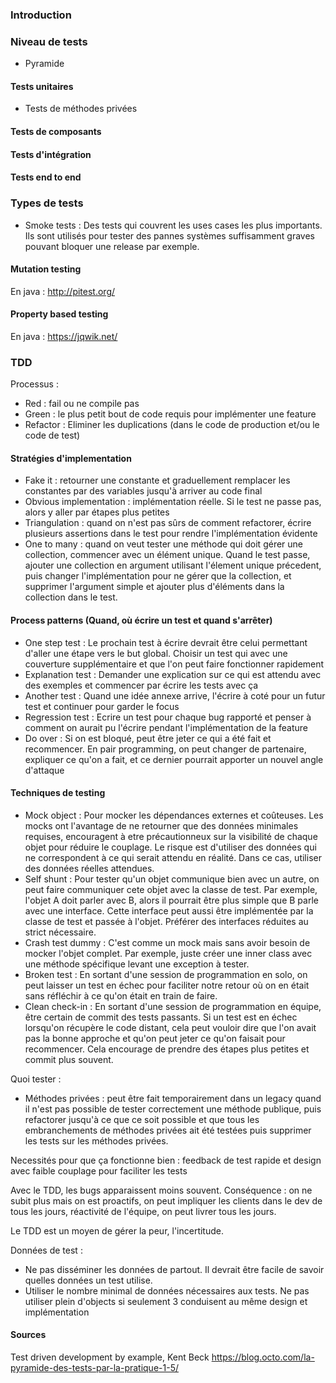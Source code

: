 ### Introduction

### Niveau de tests

- Pyramide

#### Tests unitaires

- Tests de méthodes privées

#### Tests de composants

#### Tests d'intégration

#### Tests end to end

### Types de tests

- Smoke tests : Des tests qui couvrent les uses cases les plus importants. Ils sont utilisés pour tester des pannes systèmes suffisamment graves pouvant bloquer une release par exemple.

#### Mutation testing

En java : http://pitest.org/

#### Property based testing

En java : https://jqwik.net/

### TDD

Processus :

- Red : fail ou ne compile pas
- Green : le plus petit bout de code requis pour implémenter une feature
- Refactor : Eliminer les duplications (dans le code de production et/ou le code de test)

#### Stratégies d'implementation

- Fake it : retourner une constante et graduellement remplacer les constantes par des variables jusqu'à arriver au code final
- Obvious implementation : implémentation réelle. Si le test ne passe pas, alors y aller par étapes plus petites
- Triangulation : quand on n'est pas sûrs de comment refactorer, écrire plusieurs assertions dans le test pour rendre l'implémentation évidente
- One to many : quand on veut tester une méthode qui doit gérer une collection, commencer avec un élément unique. Quand le test passe, 
ajouter une collection en argument utilisant l'élement unique précedent, puis changer l'implémentation pour ne gérer que la collection, 
et supprimer l'argument simple et ajouter plus d'éléments dans la collection dans le test.

#### Process patterns (Quand, où écrire un test et quand s'arrêter)

- One step test : Le prochain test à écrire devrait être celui permettant d'aller une étape vers le but global. Choisir un test qui avec une couverture supplémentaire
 et que l'on peut faire fonctionner rapidement
- Explanation test : Demander une explication sur ce qui est attendu avec des exemples et commencer par écrire les tests avec ça
- Another test : Quand une idée annexe arrive, l'écrire à coté pour un futur test et continuer pour garder le focus
- Regression test : Ecrire un test pour chaque bug rapporté et penser à comment on aurait pu l'écrire pendant l'implémentation de la feature
- Do over : Si on est bloqué, peut être jeter ce qui a été fait et recommencer. En pair programming, on peut changer de partenaire, expliquer ce qu'on a fait, et ce dernier pourrait apporter
 un nouvel angle d'attaque

#### Techniques de testing

- Mock object : Pour mocker les dépendances externes et coûteuses. Les mocks ont l'avantage de ne retourner que des données minimales requises, encouragent à etre précautionneux sur la visibilité
 de chaque objet pour réduire le couplage. Le risque est d'utiliser des données qui ne correspondent à ce qui serait attendu en réalité. Dans ce cas, utiliser des données réelles attendues.
- Self shunt : Pour tester qu'un objet communique bien avec un autre, on peut faire communiquer cete objet avec la classe de test. Par exemple, l'objet A doit parler avec B, 
alors il pourrait être plus simple que B parle avec une interface. Cette interface peut aussi être implémentée par la classe de test et passée à l'objet. Préférer des interfaces réduites au strict nécessaire.
- Crash test dummy : C'est comme un mock mais sans avoir besoin de mocker l'objet complet. Par exemple, juste créer une inner class avec une méthode spécifique levant une exception à tester.
- Broken test : En sortant d'une session de programmation en solo, on peut laisser un test en échec pour faciliter notre retour où on en était sans réfléchir à ce qu'on était en train de faire.
- Clean check-in : En sortant d'une session de programmation en équipe, être certain de commit des tests passants. Si un test est en échec lorsqu'on récupère le code distant, 
cela peut vouloir dire que l'on avait pas la bonne approche et qu'on peut jeter ce qu'on faisait pour recommencer. Cela encourage de prendre des étapes plus petites et commit plus souvent.

Quoi tester : 

- Méthodes privées : peut être fait temporairement dans un legacy quand il n'est pas possible de tester correctement une méthode publique, puis refactorer jusqu'à ce que ce soit possible 
et que tous les embranchements de méthodes privées ait été testées puis supprimer les tests sur les méthodes privées.

Necessités pour que ça fonctionne bien : feedback de test rapide et design avec faible couplage pour faciliter les tests

Avec le TDD, les bugs apparaissent moins souvent. Conséquence : on ne subit plus mais on est proactifs, on peut impliquer les clients dans le dev de tous les jours, réactivité de l'équipe, on peut livrer tous les jours.

Le TDD est un moyen de gérer la peur, l'incertitude.

Données de test :

- Ne pas disséminer les données de partout. Il devrait être facile de savoir quelles données un test utilise.
- Utiliser le nombre minimal de données nécessaires aux tests. Ne pas utiliser plein d'objects si seulement 3 conduisent au même design et implémentation

#### Sources

Test driven development by example, Kent Beck
https://blog.octo.com/la-pyramide-des-tests-par-la-pratique-1-5/
